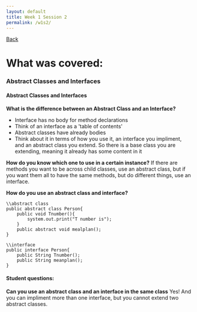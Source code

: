 ```yaml
---
layout: default
title: Week 1 Session 2 
permalink: /w1s2/
---
```


[Back](session-notes.markdown)

# What was covered: 
### Abstract Classes and Interfaces

#### Abstract Classes and Interfaces
**What is the difference between an Abstract Class and an Interface?**
<ul>
    <li>Interface has no body for method declarations</li>
    <li>Think of an interface as a 'table of contents' </li>
    <li>Abstract classes have already bodies</li>
    <li>Think about it in terms of how you use it, an interface you impliment, and an abstract class you extend. So there is a base class you are extending, meaning it already has some content in it</li>
</ul>

**How do you know which one to use in a certain instance?**
If there are methods you want to be across child classes, use an abstract class, but if you want them all to have the same methods, but do different things, use an interface. 

**How do you use an abstract class and interface?**
```
\\abstract class
public abstract class Person{
    public void Tnumber(){
        system.out.print("T number is");
    }
    public abstract void mealplan();
}

\\interface
public interface Person{
    public String Tnumber();
    public String meanplan();
}
```

#### Student questions:
**Can you use an abstract class and an interface in the same class**
Yes! And you can impliment more than one interface, but you cannot extend two abstract classes. 
